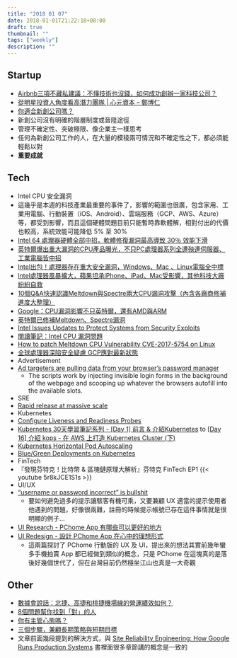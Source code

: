 ```yaml
---
title: "2018 01 07"
date: 2018-01-01T21:22:18+08:00
draft: true
thumbnail: ""
tags: ["weekly"]
description: ""
---
```


## Startup

* [Airbnb三項不藏私建議：不懂技術也沒錢，如何成功創辦一家科技公司？](https://meet.bnext.com.tw/articles/view/42143)
* [從明星投資人角度看高潛力團隊 | 心元資本 – 鄭博仁](http://www.workface.tw/blog/work/wftpree108/)
* [你適合新創公司嗎？](https://www.hbrtaiwan.com/article_content_AR0007574.html)
 * 新創公司沒有明確的階層制度或晉陞途徑
 * 管理不確定性、突破極限、像企業主一樣思考
 * 任何為新創公司工作的人，在大量的模稜兩可情況和不確定性之下，都必須能輕鬆以對
* **重要成就**

## Tech

* Intel CPU 安全漏洞
 * 這幾乎是本週的科技產業最重要的事件了，影響的範圍也很廣，包含家用、工業用電腦、行動裝置（iOS、Android）、雲端服務（GCP、AWS、Azure）等，都受到影響，而且這個硬體問題目前只能暫時靠軟體解，相對付出的代價也較高，系統效能可能降低 5% 至 30%
 * [Intel 64 處理器硬體全部中招，軟體修復漏洞最高導致 30％ 效能下滑](https://www.techbang.com/posts/56053-intel-64-processor-hardware-all-of-the-above-the-software-fixes-the-highest-vulnerability-caused-by-30-performance-decline)
 * [英特爾爆出重大漏洞的CPU產品曝光，不只PC處理器系列全遭殃連伺服器、工業電腦皆中招](https://www.ithome.com.tw/news/120196)
 * [Intel出包！處理器存在重大安全漏洞，Windows、Mac 、Linux電腦全中標](https://www.bnext.com.tw/article/47677/intel-arm-processor-flaw-chipocalypse-windows-macos-linux)
 * [lntel處理器風暴擴大，蘋果坦承iPhone、iPad、Mac受影響，其他科技大廠紛紛自救](https://www.bnext.com.tw/article/47691/apple-on-intel-chip-bugs-meltdown-and-spectre)
 * [10個Q&A快速認識Meltdown與Spectre兩大CPU漏洞攻擊（內含各廠商修補進度大整理）](https://www.ithome.com.tw/news/120312)
 * [Google：CPU漏洞影響不只英特爾，還有AMD與ARM](https://www.ithome.com.tw/news/120180)
 * [英特爾已修補Meltdown、Spectre漏洞](https://www.ithome.com.tw/news/120197)
 * [Intel Issues Updates to Protect Systems from Security Exploits](https://newsroom.intel.com/news-releases/intel-issues-updates-protect-systems-security-exploits/)
 * [閱讀筆記：Intel CPU 漏洞問題](http://blog.darkthread.net/post-2018-01-04-intel-cpu-vulnerability.aspx)
 * [How to patch Meltdown CPU Vulnerability CVE-2017-5754 on Linux](https://www.cyberciti.biz/faq/patch-meltdown-cpu-vulnerability-cve-2017-5754-linux/)
 * [全球處理器深陷安全疑慮 GCP應對最新狀態](https://blog.gcp.expert/intel-cpu-vulnerability/)
* Advertisement
 * [Ad targeters are pulling data from your browser’s password manager](https://www.theverge.com/2017/12/30/16829804/browser-password-manager-adthink-princeton-research)
     * The scripts work by injecting invisible login forms in the background of the webpage and scooping up whatever the browsers autofill into the available slots.
* SRE
 * [Rapid release at massive scale](https://code.facebook.com/posts/270314900139291/rapid-release-at-massive-scale)
* Kubernetes
 * [Configure Liveness and Readiness Probes](https://kubernetes.io/docs/tasks/configure-pod-container/configure-liveness-readiness-probes/)
 * [Kubernetes 30天學習筆記系列 - [Day 1] 前言 & 介紹Kubernetes](https://ithelp.ithome.com.tw/articles/10192401) to [[Day 16] 介紹 kops - 在 AWS 上打造 Kubernetes Cluster (下)](https://ithelp.ithome.com.tw/articles/10195765)
 * [Kubernetes Horizontal Pod Autoscaling](http://samchu.logdown.com/posts/2486529-kubernetes-horizontal-pod-autoscaling)
 * [Blue/Green Deployments on Kubernetes](https://www.ianlewis.org/en/bluegreen-deployments-kubernetes)
* FinTech
 * 『發現芬特克！比特幣 & 區塊鏈原理大解析』芬特克 FinTech EP1 {{< youtube 5r8kJCE1S1s >}}
* UI/UX
 * [“username or password incorrect” is bullshit](https://hackernoon.com/username-or-password-is-incorrect-is-bullshit-89985ca2be48)
     * 要如何避免過多的提示讓駭客有機可乘，又要兼顧 UX 適當的提示使用者他遇到的問題，好像很兩難，註冊的時候提示帳號已存在這件事情就是很明顯的例子...
 * [UI Research - PChome App 有哪些可以更好的地方](https://medium.com/as-a-product-designer/ui-research-pchome-app-%E6%9C%89%E5%93%AA%E4%BA%9B%E5%8F%AF%E4%BB%A5%E6%9B%B4%E5%A5%BD%E7%9A%84%E5%9C%B0%E6%96%B9-3903e2e44849)
 * [UI Redesign - 設計 PChome App 在心中的理想形式](https://medium.com/as-a-product-designer/ui-redesign-%E8%A8%AD%E8%A8%88-pchome-app-%E5%9C%A8%E5%BF%83%E4%B8%AD%E7%9A%84%E7%90%86%E6%83%B3%E5%BD%A2%E5%BC%8F-603be2245712)
     * 這兩篇探討了 PChome 行動版的 UX 及 UI，提出來的想法其實前幾年蠻多手機拍賣 App 都已經做到類似的概念，只是 PChome 在這塊真的是落後好幾個世代了，但在台灣目前仍然穩坐江山也真是一大奇觀

## Other

* [數據會說話：北捷、高捷和桃捷機場線的營運績效如何？](https://www.thenewslens.com/article/86359)
* [8個問題幫你找到「對」的人](http://tesa.today/article/1729)
* [你有主管心態嗎？](https://www.hbrtaiwan.com/article_content_AR0003533.html)
* [三個步驟，兼顧長期策略與短期目標](https://www.hbrtaiwan.com/article_content_AR0007649.html)
 * 文章前面幾段提到的解決方式，與 [Site Reliability Engineering: How Google Runs Production Systems](https://www.tenlong.com.tw/products/9789864766253) 書裡面很多章節講的概念是一致的
